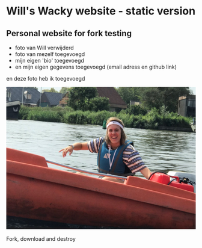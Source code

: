 # Will's Wacky website - static version
## Personal website for fork testing

* foto van Will verwijderd
* foto van mezelf toegevoegd
* mijn eigen 'bio' toegevoegd
* en mijn eigen gegevens toegevoegd (email adress en github link)

en deze foto heb ik toegevoegd

![GitHub Logo](/assets/img/eefje.jpg)


Fork, download and destroy
